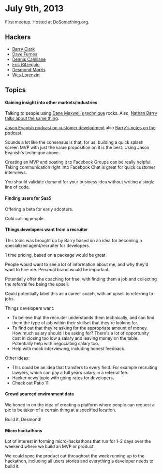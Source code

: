 # July 9th, 2013

First meetup. Hosted at DoSomething.org.

## Hackers

* [Barry Clark](https://twitter.com/baznyc)
* [Dave Furnes](https://twitter.com/dfurnes)
* [Dennis Cahillane](https://twitter.com/LinuxFan2718)
* [Eric Bitzegaio](https://twitter.com/ebitz)
* [Desmond Morris](https://twitter.com/desmondmorris)
* [Wes Lorenzini](https://twitter.com/wes321)

## Topics

#### Gaining insight into other markets/industries

Talking to people using [Dane Maxwell's technique](http://mixergy.com/listen-to-dane-maxwell-call-a-prospect-and-hear-how-he-extracts-a-profitable-business-idea/) rocks. Also, [Nathan Barry talks about the same thing](http://nathanbarry.com/finding-ideas-project/).  

[Jason Evanish podcast on customer development](http://productpeople.tv/2013/03/27/ep19-jason-evanish-shares-his-process-for-understanding-customers/) also [Barry's notes on the podcast](https://gist.github.com/barryclark/5258086).

Sounds a lot like the consensus is that, for us, building a quick splash screen MVP with just the value proposition on it is the best. Using Jason Evanish's technique above.

Creating an MVP and posting it to Facebook Groups can be really helpful. Taking communication right into Facebook Chat is great for quick customer interviews.

You should validate demand for your business idea without writing a single line of code.

#### Finding users for SaaS

Offering a beta for early adopters.

Cold calling people.

#### Things developers want from a recruiter

This topic was brought up by Barry based on an idea for becoming a specialized agent/recruiter for developers. 

1 time pricing, based on a package would be great. 

People would want to see a lot of information about me, and why they'd want to hire me. Personal brand would be important. 

Potentially offer the coaching for free, with finding them a job and collecting the referral fee being the upsell. 

Could potentially label this as a career coach, with an upsell to referring to jobs. 

Things developers want:

- To believe that the recruiter understands them technically, and can find them the type of job within their skillset that they're looking for.
- To find out that they're asking for the appropriate amount of money. How much salary should I be asking for? There's a lot of opportunity cost in closing too low a salary and leaving money on the table. Potentially help with negociating salary too. 
- Help with mock interviewing, including honest feedback. 

Other ideas:

- This could be an idea that transfers to every field. For example recruiting lawyers, which can pay a full years salary in a referral fee. 
- Hacker news topic with going rates for developers. 
- Check out Patio 11

#### Crowd sourced environment data

We honed in on the idea of creating a platform where people can request a pic to be taken of a certain thing at a specified location. 

Build it, Desmond! 

#### Micro hackathons

Lot of interest in forming micro-hackathons that run for 1–2 days over the weekend where we build an MVP or product. 

We could spec the product out throughout the week running up to the hackathon, including all users stories and everything a developer needs to build it. 
